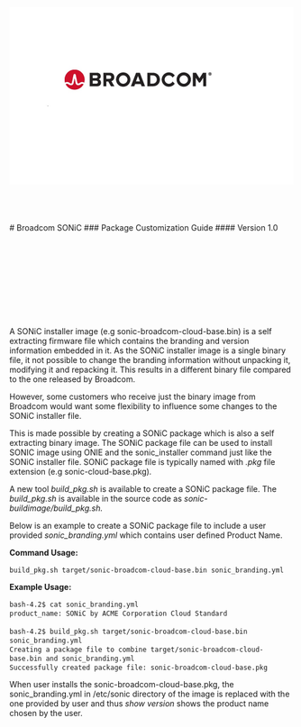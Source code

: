 ![](images/Broadcom.png)

<br>
<br>
<br>
# Broadcom SONiC
### Package Customization Guide 
#### Version 1.0
<br>
<br>
<br>
<br>
<br>
<br>
<br>
<br>
<br>
<br>


A SONiC installer image (e.g sonic-broadcom-cloud-base.bin) is a self extracting firmware file which contains the branding and version information embedded in it. As the SONiC installer image is a single binary file, it not possible to change the branding information without unpacking it, modifying it and repacking it. This results in a different binary file compared to the one released by Broadcom.

However, some customers who receive just the binary image from Broadcom would want some flexibility to influence some changes to the SONiC installer file.

This is made possible by creating a SONiC package which is also a self extracting binary image. The SONiC package file can be used to install SONIC image using ONIE and the sonic\_installer command just like the SONiC installer file. SONiC package file is typically named with *.pkg* file extension (e.g sonic-cloud-base.pkg)*.*

A new tool *build\_pkg.sh* is available to create a SONiC package file. The *build\_pkg.sh* is available in the source code as
*sonic-buildimage/build\_pkg.sh.*

Below is an example to create a SONiC package file to include a user provided *sonic\_branding.yml* which contains user defined Product Name.

**Command Usage:**

```
build_pkg.sh target/sonic-broadcom-cloud-base.bin sonic_branding.yml
```

**Example Usage:**

```
bash-4.2$ cat sonic_branding.yml
product_name: SONiC by ACME Corporation Cloud Standard

bash-4.2$ build_pkg.sh target/sonic-broadcom-cloud-base.bin sonic_branding.yml
Creating a package file to combine target/sonic-broadcom-cloud-base.bin and sonic_branding.yml
Successfully created package file: sonic-broadcom-cloud-base.pkg
```
When user installs the sonic-broadcom-cloud-base.pkg, the sonic\_branding.yml in /etc/sonic directory of the image is replaced with the one provided by user and thus *show version* shows the product
name chosen by the user.
